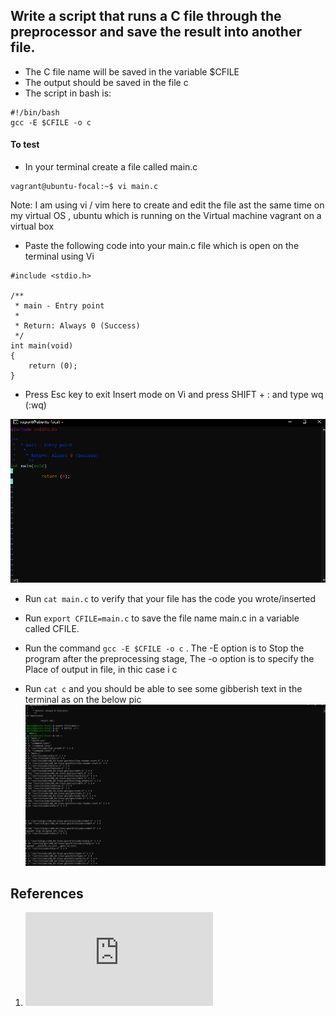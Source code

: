 ## Write a script that runs a C file through the preprocessor and save the result into another file.

- The C file name will be saved in the variable $CFILE
- The output should be saved in the file c
- The script in bash is:
```
#!/bin/bash
gcc -E $CFILE -o c
```

#### To test 
- In your terminal create a file called main.c
 ``` 
 vagrant@ubuntu-focal:~$ vi main.c
 ```
 Note: I am using vi / vim here to create and edit the file ast the same time on my virtual OS , ubuntu which is running on the Virtual machine vagrant on a virtual box

- Paste the following code into your main.c file which is open on the terminal using Vi

```
#include <stdio.h>

/**
 * main - Entry point
 *
 * Return: Always 0 (Success)
 */
int main(void)
{
    return (0);
}
```
- Press Esc key to exit Insert mode on Vi and press SHIFT + : and type wq (:wq) 

![:wq example](./assets/viwq.PNG)

- Run ``` cat main.c ``` to verify that your file has the code you wrote/inserted

- Run ``` export CFILE=main.c ``` to save the file name main.c in a variable called CFILE.

- Run the command ``` gcc -E $CFILE -o c ``` . The -E option is to Stop the program  after the preprocessing stage, The -o option is to specify the Place of output in file, in thic case i c 
- Run ``` cat c ``` and you should be able to see some gibberish text in the terminal as on the below pic
![cat c](./assets/preprocessor.PNG)




## References
1. ![Options Controlling the Kind of Output](https://web.mit.edu/rhel-doc/3/rhel-gcc-en-3/overall-options.html)